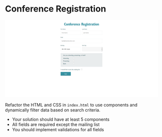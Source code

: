 # Conference Registration

![Conference registration](conference-registration.png)

Refactor the HTML and CSS in `index.html` to use components and dynamically filter data based on search criteria.

* Your solution should have at least 5 components
* All fields are required except the mailing list
* You should implement validations for all fields
